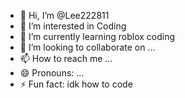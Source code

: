 - 👋 Hi, I’m @Lee222811
- 👀 I’m interested in Coding
- 🌱 I’m currently learning roblox coding
- 💞️ I’m looking to collaborate on ...
- 📫 How to reach me ...
- 😄 Pronouns: ...
- ⚡ Fun fact: idk how to code

<!---
Lee222811/Lee222811 is a ✨ special ✨ repository because its `README.md` (this file) appears on your GitHub profile.
You can click the Preview link to take a look at your changes.
--->
